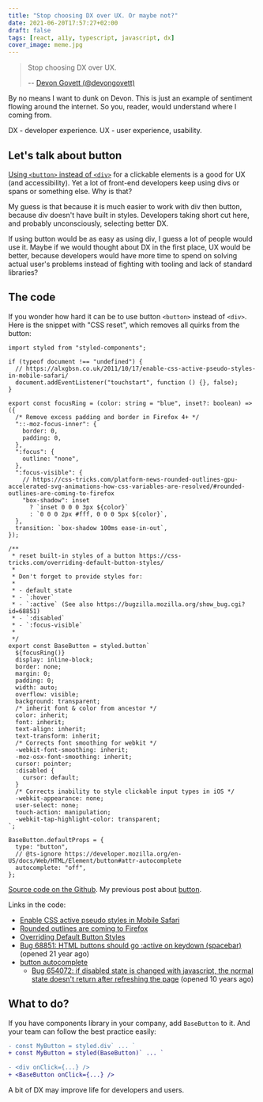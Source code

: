 ```yaml
---
title: "Stop choosing DX over UX. Or maybe not?"
date: 2021-06-20T17:57:27+02:00
draft: false
tags: [react, a11y, typescript, javascript, dx]
cover_image: meme.jpg
---
```


> Stop choosing DX over UX.
>
> -- [Devon Govett (@devongovett)](https://twitter.com/devongovett/status/1405952780603301891)

By no means I want to dunk on Devon. This is just an example of sentiment flowing around the internet. So you, reader, would understand where I coming from.

<!--more-->

DX - developer experience. UX - user experience, usability.

## Let's talk about button

[Using `<button>` instead of `<div>`](https://web.dev/use-semantic-html/#use-button-instead-of-div) for a clickable elements is a good for UX (and accessibility). Yet a lot of front-end developers keep using divs or spans or something else. Why is that?

My guess is that because it is much easier to work with div then button, because div doesn't have built in styles. Developers taking short cut here, and probably unconsciously, selecting better DX.

If using button would be as easy as using div, I guess a lot of people would use it. Maybe if we would thought about DX in the first place, UX would be better, because developers would have more time to spend on solving actual user's problems instead of fighting with tooling and lack of standard libraries?

## The code

If you wonder how hard it can be to use button `<button>` instead of `<div>`. Here is the snippet with "CSS reset", which removes all quirks from the button:

```tsx
import styled from "styled-components";

if (typeof document !== "undefined") {
  // https://alxgbsn.co.uk/2011/10/17/enable-css-active-pseudo-styles-in-mobile-safari/
  document.addEventListener("touchstart", function () {}, false);
}

export const focusRing = (color: string = "blue", inset?: boolean) => ({
  /* Remove excess padding and border in Firefox 4+ */
  "::-moz-focus-inner": {
    border: 0,
    padding: 0,
  },
  ":focus": {
    outline: "none",
  },
  ":focus-visible": {
    // https://css-tricks.com/platform-news-rounded-outlines-gpu-accelerated-svg-animations-how-css-variables-are-resolved/#rounded-outlines-are-coming-to-firefox
    "box-shadow": inset
      ? `inset 0 0 0 3px ${color}`
      : `0 0 0 2px #fff, 0 0 0 5px ${color}`,
  },
  transition: `box-shadow 100ms ease-in-out`,
});

/**
 * reset built-in styles of a button https://css-tricks.com/overriding-default-button-styles/
 *
 * Don't forget to provide styles for:
 *
 * - default state
 * - `:hover`
 * - `:active` (See also https://bugzilla.mozilla.org/show_bug.cgi?id=68851)
 * - `:disabled`
 * - `:focus-visible`
 *
 */
export const BaseButton = styled.button`
  ${focusRing()}
  display: inline-block;
  border: none;
  margin: 0;
  padding: 0;
  width: auto;
  overflow: visible;
  background: transparent;
  /* inherit font & color from ancestor */
  color: inherit;
  font: inherit;
  text-align: inherit;
  text-transform: inherit;
  /* Corrects font smoothing for webkit */
  -webkit-font-smoothing: inherit;
  -moz-osx-font-smoothing: inherit;
  cursor: pointer;
  :disabled {
    cursor: default;
  }
  /* Corrects inability to style clickable input types in iOS */
  -webkit-appearance: none;
  user-select: none;
  touch-action: manipulation;
  -webkit-tap-highlight-color: transparent;
`;

BaseButton.defaultProps = {
  type: "button",
  // @ts-ignore https://developer.mozilla.org/en-US/docs/Web/HTML/Element/button#attr-autocomplete
  autocomplete: "off",
};
```

[Source code on the Github](https://github.com/stereobooster/useful-react-snippets/blob/main/BaseButton/BaseButton.tsx). My previous post about [button](https://dev.to/stereobooster/the-button-3kme).

Links in the code:
- [Enable CSS active pseudo styles in Mobile Safari](https://alxgbsn.co.uk/2011/10/17/enable-css-active-pseudo-styles-in-mobile-safari/)
- [Rounded outlines are coming to Firefox](https://css-tricks.com/platform-news-rounded-outlines-gpu-accelerated-svg-animations-how-css-variables-are-resolved/#rounded-outlines-are-coming-to-firefox)
- [Overriding Default Button Styles](https://css-tricks.com/overriding-default-button-styles/)
- [Bug 68851: HTML buttons should go :active on keydown (spacebar)](https://bugzilla.mozilla.org/show_bug.cgi?id=68851) (opened 21 year ago)
- [button autocomplete](https://developer.mozilla.org/en-US/docs/Web/HTML/Element/button#attr-autocomplete)
  - [Bug 654072: if disabled state is changed with javascript, the normal state doesn't return after refreshing the page](https://bugzilla.mozilla.org/show_bug.cgi?id=654072) (opened 10 years ago)

## What to do?

If you have components library in your company, add `BaseButton` to it. And your team can follow the best practice easily:

```diff
- const MyButton = styled.div` ... `
+ const MyButton = styled(BaseButton)` ... `

- <div onClick={...} />
+ <BaseButton onClick={...} />
```

A bit of DX may improve life for developers and users.
